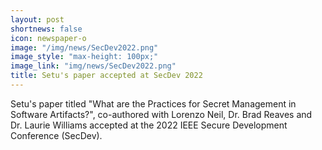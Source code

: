 ```yaml
---
layout: post
shortnews: false
icon: newspaper-o
image: "/img/news/SecDev2022.png"
image_style: "max-height: 100px;"
image_link: "img/news/SecDev2022.png"
title: Setu's paper accepted at SecDev 2022
---
```


Setu's paper titled "What are the Practices for Secret Management in Software Artifacts?", co-authored with Lorenzo Neil, Dr. Brad Reaves and Dr. Laurie Williams accepted at the 2022 IEEE Secure Development Conference (SecDev).